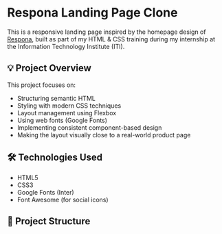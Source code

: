 # Respona Landing Page Clone

This is a responsive landing page inspired by the homepage design of [Respona](https://respona.com/), built as part of my HTML & CSS training during my internship at the Information Technology Institute (ITI).

## 💡 Project Overview

This project focuses on:

- Structuring semantic HTML
- Styling with modern CSS techniques
- Layout management using Flexbox
- Using web fonts (Google Fonts)
- Implementing consistent component-based design
- Making the layout visually close to a real-world product page

## 🛠️ Technologies Used

- HTML5
- CSS3
- Google Fonts (Inter)
- Font Awesome (for social icons)

## 📂 Project Structure

